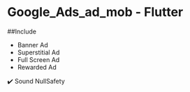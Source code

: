 # Google_Ads_ad_mob - Flutter

##Include
* Banner Ad
* Superstitial Ad
* Full Screen Ad
* Rewarded Ad

✔️ Sound NullSafety
